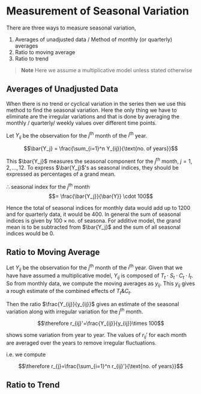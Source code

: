 # Measurement of Seasonal Variation 
There are three ways to measure seasonal variation, 
1. Averages of unadjusted data / Method of monthly (or quarterly) averages
2. Ratio to moving average 
3. Ratio to trend 

> **Note**
> Here we assume a multiplicative model unless stated otherwise 

## Averages of Unadjusted Data
When there is no trend or cyclical variation in the series then we use this method to find the seasonal variation. Here the only thing we have to eliminate are the irregular variations and that is done by averaging the monthly / quarterly/ weekly values over different time points. 

Let $Y_{ij}$ be the observation for the $j^{\text{th}}$ month of the $i^{\text{th}}$ year.

$$\bar{Y_j} = \frac{\sum_{i=1}^n Y_{ij}}{\text{no. of years}}$$

This $\bar{Y_j}$ measures the seasonal component for the $j^{\text{th}}$ month, $j = 1,2,...,12$. To express $\bar{Y_j}$'s as seasonal indices, they should be expressed as percentages of a grand mean. 

$\therefore$ seasonal index for the $j^{\text{th}}$ month $$= \frac{\bar{Y_j}}{\bar{Y}} \cdot 100$$

Hence the total of seasonal indices for monthly data would add up to $1200$ and for quarterly data, it would be $400$. In general the sum of seasonal indices is given by $100 \times \text{no. of seasona}$. For additive model, the grand mean is to be subtracted from $\bar{Y_j}$ and the sum of all seasonal indices would be $0$.

## Ratio to Moving Average
Let $Y_{ij}$ be the observation for the $j^{\text{th}}$ month of the $i^{\text{th}}$ year. Given that we have have assumed a multiplicative model, $Y_{ij}$ is composed of $T_t\cdot S_t\cdot C_t\cdot I_t$. So from monthly data, we compute the moving averages as $y_{ij}$. This $y_{ij}$ gives a rough estimate of the combined effects of $T_t \& C_t$. 

Then the ratio $\frac{Y_{ij}}{y_{ij}}$ gives an estimate of the seasonal variation along with irregular variation for the $j^{\text{th}}$ month. 

$$\therefore r_{ij}'=\frac{Y_{ij}}{y_{ij}}\times 100$$

shows some variation from year to year. The values of $r_{ij}'$ for each month are averaged over the years to remove irregular fluctuations. 

i.e. we compute 

$$\therefore r_{j}=\frac{\sum_{i=1}^n r_{ij}'}{\text{no. of years}}$$

## Ratio to Trend


